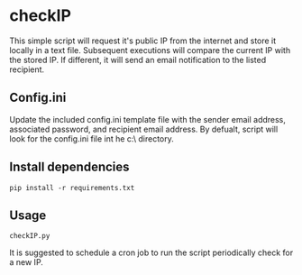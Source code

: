# checkIP
This simple script will request it's public IP from the internet and store it locally in a text file. Subsequent executions will compare the current IP with the stored IP. If different, it will send an email notification to the listed recipient.

## Config.ini
Update the included config.ini template file with the sender email address, associated password, and recipient email address. By defualt, script will look for the config.ini file int he c:\ directory.

## Install dependencies
    pip install -r requirements.txt
    
## Usage
    checkIP.py
    
It is suggested to schedule a cron job to run the script periodically check for a new IP. 
    
